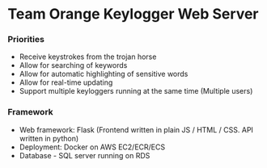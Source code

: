 # Team Orange Keylogger Web Server

### Priorities
- Receive keystrokes from the trojan horse
- Allow for searching of keywords
- Allow for automatic highlighting of sensitive words
- Allow for real-time updating
- Support multiple keyloggers running at the same time (Multiple users)

### Framework
- Web framework: Flask (Frontend written in plain JS / HTML / CSS. API written in python)
- Deployment: Docker on AWS EC2/ECR/ECS
- Database - SQL server running on RDS


